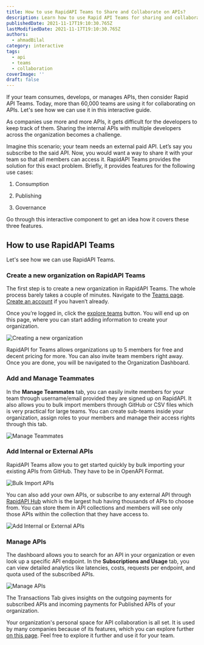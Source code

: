 ```yaml
---
title: How to use RapidAPI Teams to Share and Collaborate on APIs?
description: Learn how to use Rapid API Teams for sharing and collaborating on APIS.
publishedDate: 2021-11-17T19:10:30.765Z
lastModifiedDate: 2021-11-17T19:10:30.765Z
authors:
  - ahmadBilal
category: interactive
tags:
  - api
  - teams
  - collaboration
coverImage: ''
draft: false
---
```


<Lead>
If your team consumes, develops, or manages APIs, then consider Rapid API Teams. Today, more than 60,000 teams are using it for collaborating on APIs. Let's see how we can use it in this interactive guide.
</Lead>

As companies use more and more APIs, it gets difficult for the developers to keep track of them. Sharing the internal APIs with multiple developers across the organization becomes a challenge.

Imagine this scenario; your team needs an external paid API. Let’s say you subscribe to the said API. Now, you would want a way to share it with your team so that all members can access it. RapidAPI Teams provides the solution for this exact problem. Briefly, it provides features for the following use cases:

1. Consumption

2. Publishing

3. Governance

Go through this interactive component to get an idea how it covers these three features.

<TeamsClient />

## How to use RapidAPI Teams

Let's see how we can use RapidAPI Teams.

### Create a new organization on RapidAPI Teams

The first step is to create a new organization in RapidAPI Teams. The whole process barely takes a couple of minutes. Navigate to the [Teams page](https://rapidapi.com/products/teams/?utm_source=RapidAPI.com/guides&utm_medium=DevRel&utm_campaign=DevRel). [Create an account](https://RapidAPI.com/auth/sign-up?referral=/hub?utm_source=RapidAPI.com/guides&utm_medium=DevRel&utm_campaign=DevRel) if you haven’t already.

Once you’re logged in, click the [explore teams](https://rapidapi.com/org/organizations/create?utm_source=RapidAPI.com/guides&utm_medium=DevRel&utm_campaign=DevRel) button. You will end up on this page, where you can start adding information to create your organization.

![Creating a new organization](https://raw.githubusercontent.com/RapidAPI/DevRel-Stack-Data/production/guides/posts/rapidapi-teams/images/create-org.png)

RapidAPI for Teams allows organizations up to 5 members for free and decent pricing for more. You can also invite team members right away. Once you are done, you will be navigated to the Organization Dashboard.

### Add and Manage Teammates

In the **Manage Teammates** tab, you can easily invite members for your team through username/email provided they are signed up on RapidAPI. It also allows you to bulk import members through GitHub or CSV files which is very practical for large teams. You can create sub-teams inside your organization, assign roles to your members and manage their access rights through this tab.

![Manage Teammates](https://raw.githubusercontent.com/RapidAPI/DevRel-Stack-Data/production/guides/posts/use-rapidapi-teams/images/manage-team.png)

### Add Internal or External APIs

RapidAPI Teams allow you to get started quickly by bulk importing your existing APIs from GitHub. They have to be in OpenAPI Format.

![Bulk Import APIs](https://raw.githubusercontent.com/RapidAPI/DevRel-Stack-Data/production/guides/posts/rapidapi-teams/images/bulk-import.png)

You can also add your own APIs, or subscribe to any external API through [RapidAPI Hub](https://rapidapi.com/hub?utm_source=RapidAPI.com/guides&utm_medium=DevRel&utm_campaign=DevRel) which is the largest hub having thousands of APIs to choose from. You can store them in API collections and members will see only those APIs within the collection that they have access to.

![Add Internal or External APIs](https://raw.githubusercontent.com/RapidAPI/DevRel-Stack-Data/production/guides/posts/rapidapi-teams/images/org-homepage.png)

### Manage APIs

The dashboard allows you to search for an API in your organization or even look up a specific API endpoint. In the **Subscriptions and Usage** tab, you can view detailed analytics like latencies, costs, requests per endpoint, and quota used of the subscribed APIs.

![Manage APIs](https://raw.githubusercontent.com/RapidAPI/DevRel-Stack-Data/production/guides/posts/rapidapi-teams/images/manage-apis.png)

The Transactions Tab gives insights on the outgoing payments for subscribed APIs and incoming payments for Published APIs of your organization.

Your organization's personal space for API collaboration is all set. It is used by many companies because of its features, which you can explore further [on this page](https://rapidapi.com/products/teams/?utm_source=RapidAPI.com/guides&utm_medium=DevRel&utm_campaign=DevRel). Feel free to explore it further and use it for your team.
